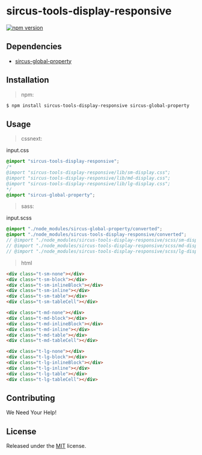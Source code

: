 # sircus-tools-display-responsive

[![npm version](https://img.shields.io/npm/v/sircus-tools-display-responsive.svg?style=flat)](https://www.npmjs.com/package/sircus-tools-display-responsive)

## Dependencies
- [sircus-global-property](https://github.com/sircus/global-property)


## Installation

> npm:

```bash
$ npm install sircus-tools-display-responsive sircus-global-property
```

## Usage

> cssnext:

input.css
```css
@import "sircus-tools-display-responsive";
/*
@import "sircus-tools-display-responsive/lib/sm-display.css";
@import "sircus-tools-display-responsive/lib/md-display.css";
@import "sircus-tools-display-responsive/lib/lg-display.css";
*/
@import "sircus-global-property";
```

> sass:

input.scss
```scss
@import "./node_modules/sircus-global-property/converted";
@import "./node_modules/sircus-tools-display-responsive/converted";
// @import "./node_modules/sircus-tools-display-responsive/scss/sm-display";
// @import "./node_modules/sircus-tools-display-responsive/scss/md-display";
// @import "./node_modules/sircus-tools-display-responsive/scss/lg-display";
```


> html

```html
<div class="t-sm-none"></div>
<div class="t-sm-block"></div>
<div class="t-sm-inlineBlock"></div>
<div class="t-sm-inline"></div>
<div class="t-sm-table"></div>
<div class="t-sm-tableCell"></div>

<div class="t-md-none"></div>
<div class="t-md-block"></div>
<div class="t-md-inlineBlock"></div>
<div class="t-md-inline"></div>
<div class="t-md-table"></div>
<div class="t-md-tableCell"></div>

<div class="t-lg-none"></div>
<div class="t-lg-block"></div>
<div class="t-lg-inlineBlock"></div>
<div class="t-lg-inline"></div>
<div class="t-lg-table"></div>
<div class="t-lg-tableCell"></div>
```


## Contributing

We Need Your Help!


## License
Released under the [MIT](https://github.com/sircus/license/blob/master/LICENSE) license.
